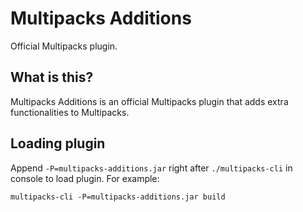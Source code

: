 # Multipacks Additions
Official Multipacks plugin.

## What is this?
Multipacks Additions is an official Multipacks plugin that adds extra functionalities to Multipacks.

## Loading plugin
Append ``-P=multipacks-additions.jar`` right after ``./multipacks-cli`` in console to load plugin. For example:

```
multipacks-cli -P=multipacks-additions.jar build
```
